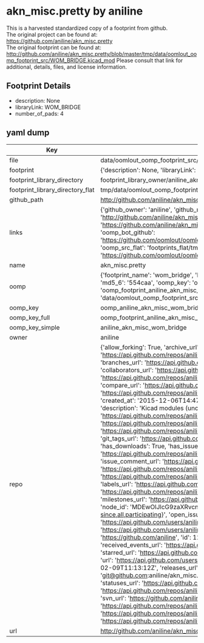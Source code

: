 # akn_misc.pretty by aniline  
This is a harvested standardized copy of a footprint from github.  
The original project can be found at:  
https://github.com/aniline/akn_misc.pretty  
The original footprint can be found at:
http://github.com/aniline/akn_misc.pretty/blob/master/tmp/data/oomlout_oomp_footprint_src/WOM_BRIDGE.kicad_mod
Please consult that link for additional, details, files, and license information.  
## Footprint Details
* description: None  
* libraryLink: WOM_BRIDGE  
* number_of_pads: 4  
## yaml dump  
| Key | Value |  
| --- | --- |  
| file | data/oomlout_oomp_footprint_src/akn_misc.pretty/WOM_BRIDGE.kicad_mod |  
| footprint | {'description': None, 'libraryLink': 'WOM_BRIDGE', 'number_of_pads': 4} |  
| footprint_library_directory | footprint_library_owner/aniline_akn_misc.pretty |  
| footprint_library_directory_flat | tmp/data/oomlout_oomp_footprint_src/footprints_flat/aniline_akn_misc_wom_bridge/working |  
| github_path | http://github.com/aniline/akn_misc.pretty/blob/master/tmp/data/oomlout_oomp_footprint_src/WOM_BRIDGE.kicad_mod |  
| links | {'github_owner': 'aniline', 'github_repo_name': 'akn_misc.pretty', 'github_src': 'http://github.com/aniline/akn_misc.pretty/blob/master/tmp/data/oomlout_oomp_footprint_src/WOM_BRIDGE.kicad_mod', 'github_src_repo': 'https://github.com/aniline/akn_misc.pretty', 'oomp_bot': 'tmp/data/oomlout_oomp_footprint_src/footprints/aniline_akn_misc_wom_bridge/working', 'oomp_bot_github': 'https://github.com/oomlout/oomlout_oomp_footprint_bot/tree/main/tmp/data/oomlout_oomp_footprint_src/footprints/aniline_akn_misc_wom_bridge/working', 'oomp_src_flat': 'footprints_flat/tmp/data/oomlout_oomp_footprint_src/footprints_flat/aniline_akn_misc_wom_bridge/working', 'oomp_src_flat_github': 'https://github.com/oomlout/oomlout_oomp_footprint_src/tree/main/tmp/data/oomlout_oomp_footprint_src/footprints_flat/aniline_akn_misc_wom_bridge/working'} |  
| name | akn_misc.pretty |  
| oomp | {'footprint_name': 'wom_bridge', 'library_name': 'akn_misc', 'md5': '554caada2d050e043117c821fe214574', 'md5_10': '554caada2d', 'md5_5': '554ca', 'md5_6': '554caa', 'oomp_key': 'oomp_aniline_akn_misc_wom_bridge', 'oomp_key_extra': 'oomp_footprint_aniline_akn_misc_wom_bridge', 'oomp_key_full': 'oomp_footprint_aniline_akn_misc_wom_bridge_554caa', 'oomp_key_simple': 'aniline_akn_misc_wom_bridge', 'original_filename': 'data/oomlout_oomp_footprint_src/akn_misc.pretty/WOM_BRIDGE.kicad_mod', 'owner_name': 'aniline'} |  
| oomp_key | oomp_aniline_akn_misc_wom_bridge |  
| oomp_key_full | oomp_footprint_aniline_akn_misc_wom_bridge |  
| oomp_key_simple | aniline_akn_misc_wom_bridge |  
| owner | aniline |  
| repo | {'allow_forking': True, 'archive_url': 'https://api.github.com/repos/aniline/akn_misc.pretty/{archive_format}{/ref}', 'archived': False, 'assignees_url': 'https://api.github.com/repos/aniline/akn_misc.pretty/assignees{/user}', 'blobs_url': 'https://api.github.com/repos/aniline/akn_misc.pretty/git/blobs{/sha}', 'branches_url': 'https://api.github.com/repos/aniline/akn_misc.pretty/branches{/branch}', 'clone_url': 'https://github.com/aniline/akn_misc.pretty.git', 'collaborators_url': 'https://api.github.com/repos/aniline/akn_misc.pretty/collaborators{/collaborator}', 'comments_url': 'https://api.github.com/repos/aniline/akn_misc.pretty/comments{/number}', 'commits_url': 'https://api.github.com/repos/aniline/akn_misc.pretty/commits{/sha}', 'compare_url': 'https://api.github.com/repos/aniline/akn_misc.pretty/compare/{base}...{head}', 'contents_url': 'https://api.github.com/repos/aniline/akn_misc.pretty/contents/{+path}', 'contributors_url': 'https://api.github.com/repos/aniline/akn_misc.pretty/contributors', 'created_at': '2015-12-06T14:47:09Z', 'default_branch': 'master', 'deployments_url': 'https://api.github.com/repos/aniline/akn_misc.pretty/deployments', 'description': 'Kicad modules (uncategorized)', 'disabled': False, 'downloads_url': 'https://api.github.com/repos/aniline/akn_misc.pretty/downloads', 'events_url': 'https://api.github.com/repos/aniline/akn_misc.pretty/events', 'fork': False, 'forks': 1, 'forks_count': 1, 'forks_url': 'https://api.github.com/repos/aniline/akn_misc.pretty/forks', 'full_name': 'aniline/akn_misc.pretty', 'git_commits_url': 'https://api.github.com/repos/aniline/akn_misc.pretty/git/commits{/sha}', 'git_refs_url': 'https://api.github.com/repos/aniline/akn_misc.pretty/git/refs{/sha}', 'git_tags_url': 'https://api.github.com/repos/aniline/akn_misc.pretty/git/tags{/sha}', 'git_url': 'git://github.com/aniline/akn_misc.pretty.git', 'has_discussions': False, 'has_downloads': True, 'has_issues': True, 'has_pages': False, 'has_projects': True, 'has_wiki': True, 'homepage': None, 'hooks_url': 'https://api.github.com/repos/aniline/akn_misc.pretty/hooks', 'html_url': 'https://github.com/aniline/akn_misc.pretty', 'id': 47500596, 'is_template': False, 'issue_comment_url': 'https://api.github.com/repos/aniline/akn_misc.pretty/issues/comments{/number}', 'issue_events_url': 'https://api.github.com/repos/aniline/akn_misc.pretty/issues/events{/number}', 'issues_url': 'https://api.github.com/repos/aniline/akn_misc.pretty/issues{/number}', 'keys_url': 'https://api.github.com/repos/aniline/akn_misc.pretty/keys{/key_id}', 'labels_url': 'https://api.github.com/repos/aniline/akn_misc.pretty/labels{/name}', 'language': None, 'languages_url': 'https://api.github.com/repos/aniline/akn_misc.pretty/languages', 'license': None, 'merges_url': 'https://api.github.com/repos/aniline/akn_misc.pretty/merges', 'milestones_url': 'https://api.github.com/repos/aniline/akn_misc.pretty/milestones{/number}', 'mirror_url': None, 'name': 'akn_misc.pretty', 'network_count': 1, 'node_id': 'MDEwOlJlcG9zaXRvcnk0NzUwMDU5Ng==', 'notifications_url': 'https://api.github.com/repos/aniline/akn_misc.pretty/notifications{?since,all,participating}', 'open_issues': 1, 'open_issues_count': 1, 'owner': {'avatar_url': 'https://avatars.githubusercontent.com/u/1270653?v=4', 'events_url': 'https://api.github.com/users/aniline/events{/privacy}', 'followers_url': 'https://api.github.com/users/aniline/followers', 'following_url': 'https://api.github.com/users/aniline/following{/other_user}', 'gists_url': 'https://api.github.com/users/aniline/gists{/gist_id}', 'gravatar_id': '', 'html_url': 'https://github.com/aniline', 'id': 1270653, 'login': 'aniline', 'node_id': 'MDQ6VXNlcjEyNzA2NTM=', 'organizations_url': 'https://api.github.com/users/aniline/orgs', 'received_events_url': 'https://api.github.com/users/aniline/received_events', 'repos_url': 'https://api.github.com/users/aniline/repos', 'site_admin': False, 'starred_url': 'https://api.github.com/users/aniline/starred{/owner}{/repo}', 'subscriptions_url': 'https://api.github.com/users/aniline/subscriptions', 'type': 'User', 'url': 'https://api.github.com/users/aniline'}, 'private': False, 'pulls_url': 'https://api.github.com/repos/aniline/akn_misc.pretty/pulls{/number}', 'pushed_at': '2019-02-09T11:13:12Z', 'releases_url': 'https://api.github.com/repos/aniline/akn_misc.pretty/releases{/id}', 'size': 6, 'ssh_url': 'git@github.com:aniline/akn_misc.pretty.git', 'stargazers_count': 1, 'stargazers_url': 'https://api.github.com/repos/aniline/akn_misc.pretty/stargazers', 'statuses_url': 'https://api.github.com/repos/aniline/akn_misc.pretty/statuses/{sha}', 'subscribers_count': 2, 'subscribers_url': 'https://api.github.com/repos/aniline/akn_misc.pretty/subscribers', 'subscription_url': 'https://api.github.com/repos/aniline/akn_misc.pretty/subscription', 'svn_url': 'https://github.com/aniline/akn_misc.pretty', 'tags_url': 'https://api.github.com/repos/aniline/akn_misc.pretty/tags', 'teams_url': 'https://api.github.com/repos/aniline/akn_misc.pretty/teams', 'temp_clone_token': None, 'topics': [], 'trees_url': 'https://api.github.com/repos/aniline/akn_misc.pretty/git/trees{/sha}', 'updated_at': '2022-02-19T14:12:34Z', 'url': 'https://api.github.com/repos/aniline/akn_misc.pretty', 'visibility': 'public', 'watchers': 1, 'watchers_count': 1, 'web_commit_signoff_required': False} |  
| url | http://github.com/aniline/akn_misc.pretty |  

